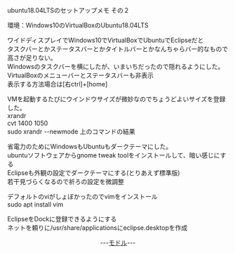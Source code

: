 ubuntu18.04LTSのセットアップメモ その２

環境：Windows10のVirtualBoxのUbuntu18.04LTS

ワイドディスプレイでWindows10でVirtualBoxでUbuntuでEclipseだと  
タスクバーとかステータスバーとかタイトルバーとかなんちゃらバー的なもので高さが足りない。  
Windowsのタスクバーを横にしたが、いまいちだったので隠れるようにした。
VirtualBoxのメニューバーとステータスバーも非表示  
表示する方法場合は[右ctrl]+[home]  

VMを起動するたびにウインドウサイズが微妙なのでちょうどよいサイズを登録した。  
xrandr  
cvt 1400 1050  
sudo xrandr --newmode 上のコマンドの結果  

省電力のためにWindowsもUbuntuもダークテーマにした。  
ubuntuソフトウェアからgnome tweak toolをインストールして、暗い感じにする  
Eclipseも外観の設定でダークテーマにする(とりあえず標準版)  
若干見づらくなるので祈ろの設定を微調整  

デフォルトのviがしょぼかったのでvimをインストール  
sudo apt install vim  

EclipseをDockに登録できるようにする  
ネットを頼りに/usr/share/applicationsにeclipse.desktopを作成  

<p style="text-align: center;">---<a href="https://nob0tate14.github.io/tiraura/">モドル</a>---</p>
